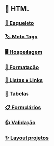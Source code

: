 ## 📄 HTML

### [🦴 Esqueleto](esqueleto)

### [🏷️ Meta Tags](meta-tags)

### [🖥️ Hospedagem](hospedagem)

### [📐 Formatação](formatacao)

### [🔗 Listas e Links](lista-e-links)

### [📌 Tabelas](tabelas)

### [📋 Formulários](formulario)

### [👍 Validação](validacao)

### [✨ Layout projetos](layout)